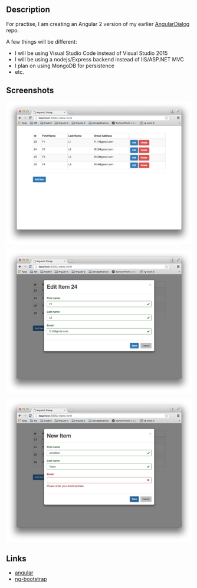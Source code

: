 
## Description

For practise, I am creating an Angular 2 version of my earlier [AngularDialog](https://github.com/taylorjg/AngularDialog) repo.

A few things will be different:

* I will be using Visual Studio Code instead of Visual Studio 2015
* I will be using a nodejs/Express backend instead of IIS/ASP.NET MVC
* I plan on using MongoDB for persistence
* etc.

## Screenshots

![MainWindow](Screenshots/MainWindow.png)

![EditItemDialog](Screenshots/EditItemDialog.png)

![NewItemDialog](Screenshots/NewItemDialog.png)

## Links

* [angular](https://angular.io/)
* [ng-bootstrap](https://ng-bootstrap.github.io)
